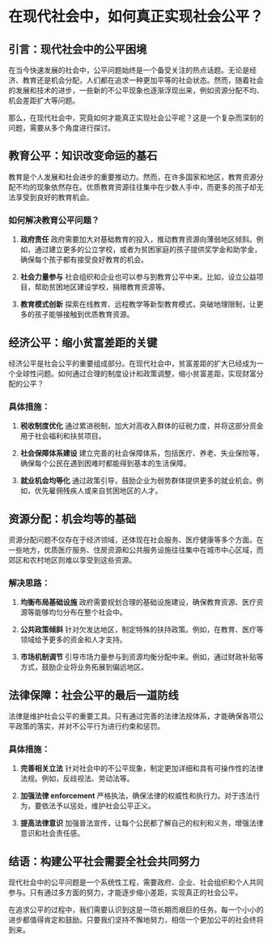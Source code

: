 ﻿# 在现代社会中，如何真正实现社会公平？

## 引言：现代社会中的公平困境

在当今快速发展的社会中，公平问题始终是一个备受关注的热点话题。无论是经济、教育还是机会分配，人们都在追求一种更加平等的社会状态。然而，随着社会的发展和技术的进步，一些新的不公平现象也逐渐浮现出来，例如资源分配不均、机会差距扩大等问题。

那么，在现代社会中，究竟如何才能真正实现社会公平呢？这是一个复杂而深刻的问题，需要从多个角度进行探讨。

## 教育公平：知识改变命运的基石

教育是个人发展和社会进步的重要推动力。然而，在许多国家和地区，教育资源分配不均的现象依然存在。优质教育资源往往集中在少数人手中，而更多的孩子却无法享受到良好的教育机会。

### 如何解决教育公平问题？

1. **政府责任**
   政府需要加大对基础教育的投入，推动教育资源向薄弱地区倾斜。例如，通过建立更多的公立学校，或者为贫困家庭的孩子提供奖学金和助学金，确保每个孩子都有接受良好教育的机会。

2. **社会力量参与**
   社会组织和企业也可以参与到教育公平中来。比如，设立公益项目，帮助贫困地区建设学校，捐赠教育资源等。

3. **教育模式创新**
   探索在线教育、远程教学等新型教育模式，突破地理限制，让更多的孩子能够接触到优质教育资源。

## 经济公平：缩小贫富差距的关键

经济公平是社会公平的重要组成部分。在现代社会中，贫富差距的扩大已经成为一个全球性问题。如何通过合理的制度设计和政策调整，缩小贫富差距，实现财富分配的公平？

### 具体措施：

1. **税收制度优化**
   通过累进税制，加大对高收入群体的征税力度，并将这部分资金用于社会福利和扶贫项目。

2. **社会保障体系建设**
   建立完善的社会保障体系，包括医疗、养老、失业保险等，确保每个公民在遇到困难时都能得到基本的生活保障。

3. **就业机会均等化**
   通过政策引导，鼓励企业为弱势群体提供更多的就业机会。例如，优先雇佣残疾人或来自贫困地区的人才。

## 资源分配：机会均等的基础

资源分配问题不仅存在于经济领域，还体现在社会服务、医疗健康等多个方面。在一些地方，优质医疗服务、住房资源和公共服务设施往往集中在城市中心区域，而郊区和农村地区则难以享受到这些资源。

### 解决思路：

1. **均衡布局基础设施**
   政府需要规划合理的基础设施建设，确保教育资源、医疗资源等能够均匀分布在整个社会中。

2. **公共政策倾斜**
   针对欠发达地区，制定特殊的扶持政策。例如，在教育、医疗等领域给予更多的资金和人才支持。

3. **市场机制调节**
   引导市场力量参与到资源均衡分配中来。例如，通过财政补贴等方式，鼓励企业将业务拓展到偏远地区。

## 法律保障：社会公平的最后一道防线

法律是维护社会公平的重要工具。只有通过完善的法律法规体系，才能确保各项公平政策的落实，并对不公平行为进行约束和惩罚。


### 具体措施：

1. **完善相关立法**
   针对社会中的不公平现象，制定更加详细和具有可操作性的法律法规。例如，反歧视法、劳动法等。

2. **加强法律 enforcement**
   严格执法，确保法律的权威性和执行力。对于违法行为，要依法予以惩处，维护社会公平正义。

3. **提高法律意识**
   加强普法宣传，让每个公民都了解自己的权利和义务，增强法律意识和社会责任感。

## 结语：构建公平社会需要全社会共同努力

现代社会中的公平问题是一个系统性工程，需要政府、企业、社会组织和个人共同参与。只有通过多方面的努力，才能逐步缩小差距，实现真正的社会公平。

在追求公平的过程中，我们需要认识到这是一项长期而艰巨的任务。每一个小小的进步都值得肯定和鼓励。只要我们坚持不懈地努力，相信一个更加公平的社会终将到来。